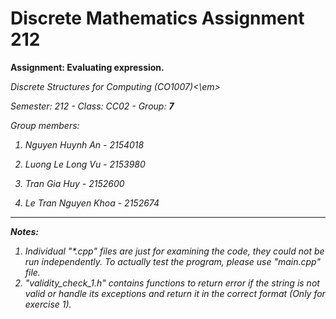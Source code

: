 # Discrete Mathematics Assignment 212

**Assignment: Evaluating expression.**

<em>Discrete Structures for Computing (CO1007)<\em>
  
Semester: 212 - Class: CC02 - Group: **7**

Group members:
  
1. Nguyen Huynh An - 2154018
  
2. Luong Le Long Vu - 2153980
  
3. Tran Gia Huy - 2152600
  
4. Le Tran Nguyen Khoa - 2152674

-------------------------------------
**Notes:**

1. Individual "*.cpp" files are just for examining the code, they could not be run independently. To actually test the program, please use "main.cpp" file.
2. "validity_check_1.h" contains functions to return error if the string is not valid or handle its exceptions and return it in the correct format (Only for exercise 1).
